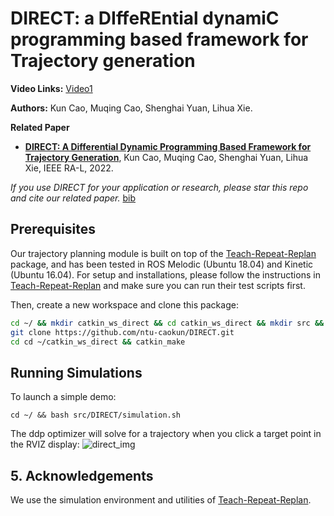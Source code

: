 
# DIRECT: a DIffeREntial dynamiC programming based framework for Trajectory generation

**Video Links:** [Video1](https://youtu.be/BM8_ABM_2VM)

**Authors:** Kun Cao, Muqing Cao, Shenghai Yuan, Lihua Xie.

**Related Paper**

* [**DIRECT: A Differential Dynamic Programming Based Framework for Trajectory Generation**](https://ieeexplore.ieee.org/document/9681227), Kun Cao, Muqing Cao, Shenghai Yuan, Lihua Xie, IEEE RA-L, 2022.



*If you use DIRECT for your application or research, please star this repo and cite our related paper.* [bib](https://github.com/ntu-caokun/DIRECT/blob/master/bib.txt)

## Prerequisites
Our trajectory planning module is built on top of the [Teach-Repeat-Replan](https://github.com/HKUST-Aerial-Robotics/Teach-Repeat-Replan) package, and has been tested in ROS Melodic (Ubuntu 18.04) and Kinetic (Ubuntu 16.04).
For setup and installations, please follow the instructions in [Teach-Repeat-Replan](https://github.com/HKUST-Aerial-Robotics/Teach-Repeat-Replan) and make sure you can run their test scripts first.

Then, create a new workspace and clone this package:

```bash
cd ~/ && mkdir catkin_ws_direct && cd catkin_ws_direct && mkdir src && cd src
git clone https://github.com/ntu-caokun/DIRECT.git
cd cd ~/catkin_ws_direct && catkin_make
```
 
## Running Simulations
To launch a simple demo:
```
cd ~/ && bash src/DIRECT/simulation.sh
```

The ddp optimizer will solve for a trajectory when you click a target point in the RVIZ display:
![direct_img](./DIRECT/images/rviz_direct.png)


## 5. Acknowledgements
We use the simulation environment and utilities of [Teach-Repeat-Replan](https://github.com/HKUST-Aerial-Robotics/Teach-Repeat-Replan).

